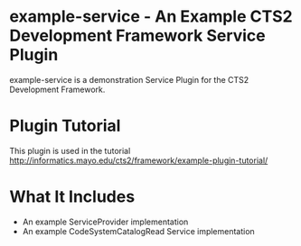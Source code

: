 example-service - An Example CTS2 Development Framework Service Plugin
======================

example-service is a demonstration Service Plugin for the CTS2 Development Framework.

Plugin Tutorial
==================================

This plugin is used in the tutorial http://informatics.mayo.edu/cts2/framework/example-plugin-tutorial/


What It Includes
==============================

* An example ServiceProvider implementation
* An example CodeSystemCatalogRead Service implementation